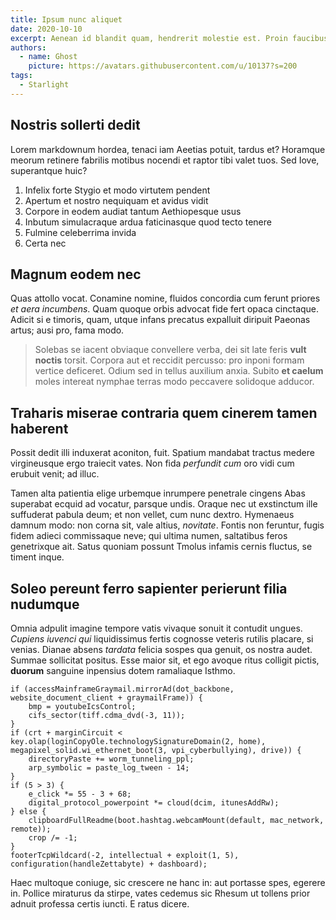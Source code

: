 ```yaml
---
title: Ipsum nunc aliquet
date: 2020-10-10
excerpt: Aenean id blandit quam, hendrerit molestie est. Proin faucibus eros nibh, tempus posuere neque consectetur non. Mauris vel nibh quis tellus aliquam semper id a sem. Praesent et varius massa. Suspendisse potenti. Vivamus commodo varius nisl, quis malesuada justo aliquam.
authors:
  - name: Ghost
    picture: https://avatars.githubusercontent.com/u/10137?s=200
tags:
  - Starlight
---
```


## Nostris sollerti dedit

Lorem markdownum hordea, tenaci iam Aeetias potuit, tardus et? Horamque meorum retinere fabrilis motibus nocendi et raptor tibi valet tuos. Sed Iove, superantque huic?

1. Infelix forte Stygio et modo virtutem pendent
2. Apertum et nostro nequiquam et avidus vidit
3. Corpore in eodem audiat tantum Aethiopesque usus
4. Inbutum simulacraque ardua faticinasque quod tecto tenere
5. Fulmine celeberrima invida
6. Certa nec

## Magnum eodem nec

Quas attollo vocat. Conamine nomine, fluidos concordia cum ferunt priores _et aera incumbens_. Quam quoque orbis advocat fide fert opaca cinctaque. Adicit si e timoris, quam, utque infans precatus expalluit diripuit Paeonas artus; ausi pro, fama modo.

> Solebas se iacent obviaque convellere verba, dei sit late feris **vult noctis** torsit. Corpora aut et reccidit percusso: pro inponi formam vertice deficeret. Odium sed in tellus auxilium anxia. Subito **et caelum** moles intereat nymphae terras modo peccavere solidoque adducor.

## Traharis miserae contraria quem cinerem tamen haberent

Possit dedit illi induxerat aconiton, fuit. Spatium mandabat tractus medere virgineusque ergo traiecit vates. Non fida _perfundit cum_ oro vidi cum erubuit venit; ad illuc.

Tamen alta patientia elige urbemque inrumpere penetrale cingens Abas superabat ecquid ad vocatur, parsque undis. Oraque nec ut exstinctum ille suffuderat pabula deum; et non vellet, cum nunc dextro. Hymenaeus damnum modo: non corna sit, vale altius, _novitate_. Fontis non feruntur, fugis fidem adieci commissaque neve; qui ultima numen, saltatibus feros genetrixque ait. Satus quoniam possunt Tmolus infamis cernis fluctus, se timent inque.

## Soleo pereunt ferro sapienter perierunt filia nudumque

Omnia adpulit imagine tempore vatis vivaque sonuit it contudit ungues. _Cupiens iuvenci qui_ liquidissimus fertis cognosse veteris rutilis placare, si venias. Dianae absens _tardata_ felicia sospes qua genuit, os nostra audet. Summae sollicitat positus. Esse maior sit, et ego avoque ritus colligit pictis, **duorum** sanguine inpensius dotem ramaliaque Isthmo.

```
if (accessMainframeGraymail.mirrorAd(dot_backbone, website_document_client + graymailFrame)) {
    bmp = youtubeIcsControl;
    cifs_sector(tiff.cdma_dvd(-3, 11));
}
if (crt + marginCircuit < key.olap(loginCopyOle.technologySignatureDomain(2, home), megapixel_solid.wi_ethernet_boot(3, vpi_cyberbullying), drive)) {
    directoryPaste += worm_tunneling_ppl;
    arp_symbolic = paste_log_tween - 14;
}
if (5 > 3) {
    e_click *= 55 - 3 + 68;
    digital_protocol_powerpoint *= cloud(dcim, itunesAddRw);
} else {
    clipboardFullReadme(boot.hashtag.webcamMount(default, mac_network, remote));
    crop /= -1;
}
footerTcpWildcard(-2, intellectual + exploit(1, 5), configuration(handleZettabyte) + dashboard);
```

Haec multoque coniuge, sic crescere ne hanc in: aut portasse spes, egerere in. Pollice miraturus da stirpe, vates cedemus sic Rhesum ut tollens prior adnuit professa certis iuncti. E ratus dicere.
